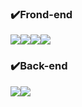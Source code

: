 ### ✔️Frond-end
<img src="https://img.shields.io/badge/React-61DAFB?style=for-the-badge&logo=React&logoColor=black"><img src="https://img.shields.io/badge/Css-1572B6?style=for-the-badge&logo=Css&logoColor=white"><img src="https://img.shields.io/badge/HTML5-E34F26?style=for-the-badge&logo=HTML5&logoColor=orange"><img src="https://img.shields.io/badge/JavaScript-F7DF1E?style=for-the-badge&logo=JavaScript&logoColor=yellow">
### ✔️Back-end
<img src="https://img.shields.io/badge/Node.js-5FA04E?style=for-the-badge&logo=Node.js&logoColor=Black"><img src="https://img.shields.io/badge/Express.js-000000?style=for-the-badge&logo=Express.js&logoColor=Black">

